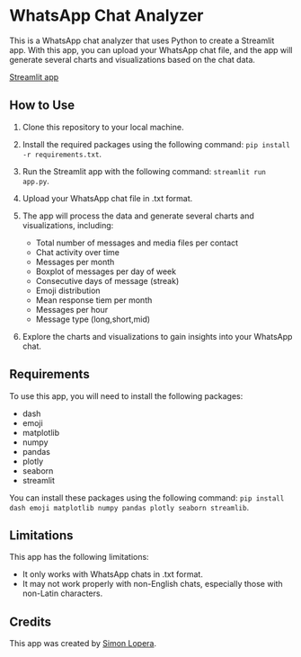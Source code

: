# WhatsApp Chat Analyzer

This is a WhatsApp chat analyzer that uses Python to create a Streamlit app. With this app, you can upload your WhatsApp chat file, and the app will generate several charts and visualizations based on the chat data.

[Streamlit app](https://sloperab-whatsappdash-app-y9jypz.streamlit.app/)

## How to Use

1.  Clone this repository to your local machine.
    
2.  Install the required packages using the following command: `pip install -r requirements.txt`.
    
3.  Run the Streamlit app with the following command: `streamlit run app.py`.
    
4.  Upload your WhatsApp chat file in .txt format.
    
5.  The app will process the data and generate several charts and visualizations, including:
    
    -   Total number of messages and media files per contact
    -   Chat activity over time
    -   Messages per month
    -   Boxplot of messages per day of week
    -   Consecutive days of message (streak)
    -   Emoji distribution
    -   Mean response tiem per month
    -   Messages per hour
    -   Message type (long,short,mid)
6.  Explore the charts and visualizations to gain insights into your WhatsApp chat.
    

## Requirements

To use this app, you will need to install the following packages:

-   dash
-   emoji
-   matplotlib
-   numpy
-   pandas
-   plotly
-   seaborn
-   streamlit

You can install these packages using the following command: `pip install dash emoji matplotlib numpy pandas plotly seaborn streamlib`.

## Limitations

This app has the following limitations:

-   It only works with WhatsApp chats in .txt format.
-   It may not work properly with non-English chats, especially those with non-Latin characters.

## Credits

This app was created by [Simon Lopera](https://github.com/sloperab). 